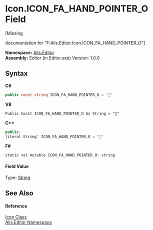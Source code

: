 # Icon.ICON_FA_HAND_POINTER_O Field
 

\[Missing <summary> documentation for "F:Alis.Editor.Icon.ICON_FA_HAND_POINTER_O"\]

**Namespace:**&nbsp;<a href="b150ade4-39de-a232-5f06-d3cdc1b2c538">Alis.Editor</a><br />**Assembly:**&nbsp;Editor (in Editor.exe) Version: 1.0.0

## Syntax

**C#**<br />
``` C#
public const string ICON_FA_HAND_POINTER_O = ""
```

**VB**<br />
``` VB
Public Const ICON_FA_HAND_POINTER_O As String = ""
```

**C++**<br />
``` C++
public:
literal String^ ICON_FA_HAND_POINTER_O = ""
```

**F#**<br />
``` F#
static val mutable ICON_FA_HAND_POINTER_O: string
```


#### Field Value
Type: <a href="https://docs.microsoft.com/dotnet/api/system.string" target="_blank">String</a>

## See Also


#### Reference
<a href="cc0f883c-67f8-f772-c6d7-a60b129f22a7">Icon Class</a><br /><a href="b150ade4-39de-a232-5f06-d3cdc1b2c538">Alis.Editor Namespace</a><br />